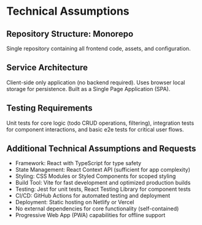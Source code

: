# Technical Assumptions

## Repository Structure: Monorepo
Single repository containing all frontend code, assets, and configuration.

## Service Architecture
Client-side only application (no backend required). Uses browser local storage for persistence. Built as a Single Page Application (SPA).

## Testing Requirements
Unit tests for core logic (todo CRUD operations, filtering), integration tests for component interactions, and basic e2e tests for critical user flows.

## Additional Technical Assumptions and Requests
- Framework: React with TypeScript for type safety
- State Management: React Context API (sufficient for app complexity)
- Styling: CSS Modules or Styled Components for scoped styling
- Build Tool: Vite for fast development and optimized production builds
- Testing: Jest for unit tests, React Testing Library for component tests
- CI/CD: GitHub Actions for automated testing and deployment
- Deployment: Static hosting on Netlify or Vercel
- No external dependencies for core functionality (self-contained)
- Progressive Web App (PWA) capabilities for offline support
